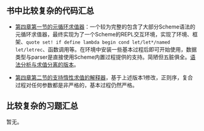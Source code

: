 ## 书中比较复杂的代码汇总

- [第四章第一节的元循环求值器](../4MetalinguisticAbstraction/P252.MetacircularEvaluator.rkt)：一个较为完整的包含了大部分Scheme语法的元循环求值器，最终实现为了一个Scheme的REPL交互环境，实现了环境、框架、`quote set! if define lambda begin cond let/let*/named let/letrec`、函数调用等。在环境中安装一些基本过程后即可开始使用，数据类型与parser是直接使用Scheme内置过程提供的支持。简陋但五脏俱全。[语法分析与求值分离的版本](../4MetalinguisticAbstraction/P273.MetacircularEvaluator2.rkt)。

- [第四章第二节的支持惰性求值的解释器](../4MetalinguisticAbstraction/P279.LazyEvaluator.rkt)，基于上述版本1修改，正则序，复合过程对任何参数都是非严格的，基本过程仍然严格。

## 比较复杂的习题汇总

暂无。